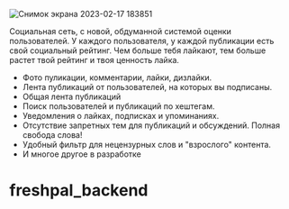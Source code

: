 ![Снимок экрана 2023-02-17 183851](https://user-images.githubusercontent.com/44299649/219644066-b6351007-a2bd-45bc-8b22-8e9cee7b52cf.png)

Социальная сеть, с новой, обдуманной системой оценки пользователей. У каждого пользователя, у каждой публикации есть свой социальный рейтинг. Чем больше тебя лайкают, тем больше растет твой рейтинг и твоя ценность лайка.

- Фото пуликации, комментарии, лайки, дизлайки.
- Лента публикаций от пользователей, на которых вы подписаны.
- Общая лента публикаций
- Поиск пользователей и публикаций по хештегам.
- Уведомления о лайках, подписках и упоминаниях.
- Отсутствие запретных тем для публикаций и обсуждений. Полная свобода слова!
- Удобный фильтр для нецензурных слов и "взрослого" контента.
- И многое другое в разработке

# freshpal_backend

